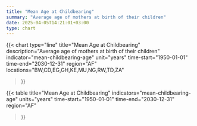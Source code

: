 ```yaml
---
title: "Mean Age at Childbearing"
summary: "Average age of mothers at birth of their children"
date: 2025-04-05T14:21:01+03:00
type: chart
---
```


{{< chart
    type="line"
    title="Mean Age at Childbearing"
    description="Average age of mothers at birth of their children"
    indicator="mean-childbearing-age"
    unit="years"
    time-start="1950-01-01"
    time-end="2030-12-31"
    region="AF"
    locations="BW,CD,EG,GH,KE,MU,NG,RW,TD,ZA"
>}}

{{< table
    title="Mean Age at Childbearing"
    indicators="mean-childbearing-age"
    units="years"
    time-start="1950-01-01"
    time-end="2030-12-31"
    region="AF"
>}}

